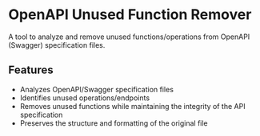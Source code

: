 # OpenAPI Unused Function Remover

A tool to analyze and remove unused functions/operations from OpenAPI (Swagger) specification files.

## Features

- Analyzes OpenAPI/Swagger specification files
- Identifies unused operations/endpoints
- Removes unused functions while maintaining the integrity of the API specification
- Preserves the structure and formatting of the original file